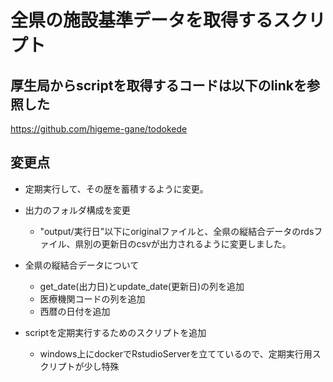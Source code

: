 # 全県の施設基準データを取得するスクリプト

## 厚生局からscriptを取得するコードは以下のlinkを参照した

https://github.com/higeme-gane/todokede

## 変更点

- 定期実行して、その歴を蓄積するように変更。

- 出力のフォルダ構成を変更
  - "output/実行日"以下にoriginalファイルと、全県の縦結合データのrdsファイル、県別の更新日のcsvが出力されるように変更しました。

- 全県の縦結合データについて
  - get_date(出力日)とupdate_date(更新日)の列を追加
  - 医療機関コードの列を追加
  - 西暦の日付を追加

- scriptを定期実行するためのスクリプトを追加
  - windows上にdockerでRstudioServerを立てているので、定期実行用スクリプトが少し特殊
